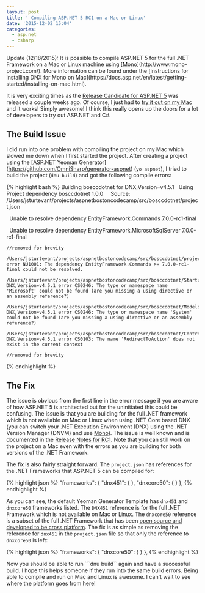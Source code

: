 ```yaml
---
layout: post
title: ' Compiling ASP.NET 5 RC1 on a Mac or Linux'
date: '2015-12-02 15:04'
categories:
  - asp.net
  - csharp
---
```

<p class="message">Update (12/18/2015):  It is possible to compile ASP.NET 5 for the full .NET Framework on a Mac or Linux machine using [Mono](http://www.mono-project.com/).  More information can be found under the [instructions for installing DNX for Mono on Mac](https://docs.asp.net/en/latest/getting-started/installing-on-mac.html). </a>
</p>

It is very exciting times as the [Release Candidate for ASP.NET 5](https://get.asp.net/) was released a couple weeks ago.  Of course, I just had to [try it out on my Mac](https://docs.asp.net/en/latest/tutorials/your-first-mac-aspnet.html) and it works!  Simply awesome!  I think this really opens up the doors for a lot of developers to try out ASP.NET and C#.

## The Build Issue
I did run into one problem with compiling the project on my Mac which slowed me down when I first started the project.  After creating a project using the [ASP.NET Yeoman Generator] (https://github.com/OmniSharp/generator-aspnet) (```yo aspnet```), I tried to build the project (```dnu build```) and got the following compile errors:

{% highlight bash %}
Building bosccdotnet for DNX,Version=v4.5.1
  Using Project dependency bosccdotnet 1.0.0
    Source: /Users/jsturtevant/projects/aspnetbostoncodecamp/src/bosccdotnet/project.json

    Unable to resolve dependency EntityFramework.Commands 7.0.0-rc1-final

    Unable to resolve dependency EntityFramework.MicrosoftSqlServer 7.0.0-rc1-final

    //removed for brevity

    /Users/jsturtevant/projects/aspnetbostoncodecamp/src/bosccdotnet/project.json(9,33): error NU1001: The dependency EntityFramework.Commands >= 7.0.0-rc1-final could not be resolved.

    /Users/jsturtevant/projects/aspnetbostoncodecamp/src/bosccdotnet/Startup.cs(9,7): DNX,Version=v4.5.1 error CS0246: The type or namespace name 'Microsoft' could not be found (are you missing a using directive or an assembly reference?)

    /Users/jsturtevant/projects/aspnetbostoncodecamp/src/bosccdotnet/Models/ApplicationDbContext.cs(4,7): DNX,Version=v4.5.1 error CS0246: The type or namespace name 'System' could not be found (are you missing a using directive or an assembly reference?)

    /Users/jsturtevant/projects/aspnetbostoncodecamp/src/bosccdotnet/Controllers/AccountController.cs(461,24): DNX,Version=v4.5.1 error CS0103: The name 'RedirectToAction' does not exist in the current context

    //removed for brevity
{% endhighlight %}  

## The Fix
The issue is obvious from the first line in the error message if you are aware of how ASP.NET 5 is architected but for the uninitiated this could be confusing. The issue is that you are building for the full .NET framework which is not available on Mac or Linux when using .NET Core based DNX (you can switch your .NET Execution Environment (DNX) using the .NET Version Manager (DNVM) and use [Mono](http://www.mono-project.com/)).  The issue is well known and is documented in the [Release Notes for RC1](https://github.com/aspnet/home/releases/v1.0.0-rc1-final).  Note that you can still work on the project on a Mac even with the errors as you are building for both versions of the .NET Framework.

The fix is also fairly straight forward.  The ```project.json``` has references for the .NET Frameworks that ASP.NET 5 can be compiled for:

{% highlight json %}
 "frameworks": {
    "dnx451": { },
    "dnxcore50": { }
  },
{% endhighlight %}  

As you can see, the default Yeoman Generator Template has ```dnx451``` and ```dnxcore50``` frameworks listed.  The ```DNX451```  reference is for the full .NET Framework which is not available on Mac or Linux.  The ```dnxcore50``` reference is a subset of the full .NET Framework that has been [open source and developed to be cross platform](https://github.com/dotnet/corefx).  The fix is as simple as removing the reference for ```dnx451``` in the ```project.json``` file  so that only the reference to ```dnxcore50``` is left:

{% highlight json %}
 "frameworks": {
    "dnxcore50": { }
  },
{% endhighlight %}  

Now you should be able to run ```dnu build`` again and have a successful build.  I hope this helps someone if they run into the same build errors.  Being able to compile and run on Mac and Linux is awesome.  I can't wait to see where the platform goes from here!
